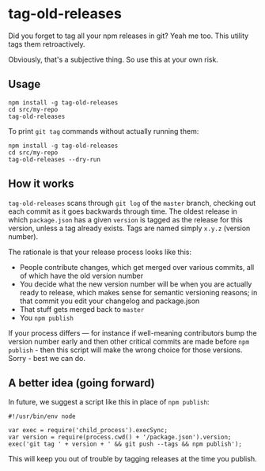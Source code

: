 # tag-old-releases

Did you forget to tag all your npm releases in git? Yeah me too. This utility tags them retroactively.

Obviously, that's a subjective thing. So use this at your own risk.

## Usage

```
npm install -g tag-old-releases
cd src/my-repo
tag-old-releases
```

To print `git tag` commands without actually running them:

```
npm install -g tag-old-releases
cd src/my-repo
tag-old-releases --dry-run
```


## How it works

`tag-old-releases` scans through `git log` of the `master` branch, checking out each commit as it goes backwards through time. The oldest release in which `package.json` has a given `version` is tagged as the release for this version, unless a tag already exists. Tags are named simply `x.y.z` (version number).

The rationale is that your release process looks like this:

* People contribute changes, which get merged over various commits, all of which have the old version number
* You decide what the new version number will be when you are actually ready to release, which makes sense for semantic versioning reasons; in that commit you edit your changelog and package.json
* That stuff gets merged back to `master`
* You `npm publish`

If your process differs — for instance if well-meaning contributors bump the version number early and then other critical commits are made before `npm publish` - then this script will make the wrong choice for those versions. Sorry - best we can do.

## A better idea (going forward)

In future, we suggest a script like this in place of `npm publish`:

```
#!/usr/bin/env node

var exec = require('child_process').execSync;
var version = require(process.cwd() + '/package.json').version;
exec('git tag ' + version + ' && git push --tags && npm publish');
```

This will keep you out of trouble by tagging releases at the time you publish.
